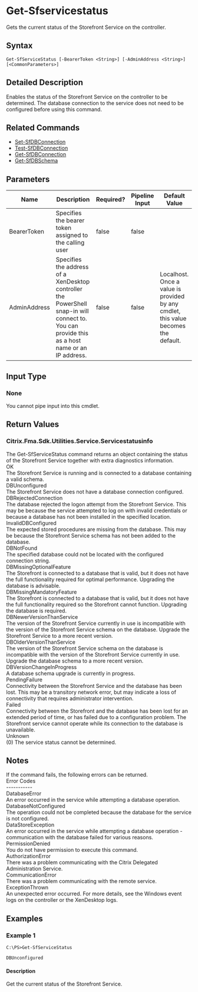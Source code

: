 ﻿
# Get-Sfservicestatus
Gets the current status of the Storefront Service on the controller.
## Syntax
```
Get-SfServiceStatus [-BearerToken <String>] [-AdminAddress <String>] [<CommonParameters>]
```
## Detailed Description
Enables the status of the Storefront Service on the controller to be determined. The database connection to the service does not need to be configured before using this command.


## Related Commands

* [Set-SfDBConnection](../Set-SfDBConnection/)
* [Test-SfDBConnection](../Test-SfDBConnection/)
* [Get-SfDBConnection](../Get-SfDBConnection/)
* [Get-SfDBSchema](../Get-SfDBSchema/)
## Parameters
| Name   | Description | Required? | Pipeline Input | Default Value |
| --- | --- | --- | --- | --- |
| BearerToken | Specifies the bearer token assigned to the calling user | false | false |  |
| AdminAddress | Specifies the address of a XenDesktop controller the PowerShell snap-in will connect to. You can provide this as a host name or an IP address. | false | false | Localhost. Once a value is provided by any cmdlet, this value becomes the default. |

## Input Type

### None
You cannot pipe input into this cmdlet.
## Return Values

### Citrix.Fma.Sdk.Utilities.Service.Servicestatusinfo
The Get-SfServiceStatus command returns an object containing the status of the Storefront Service together with extra diagnostics information.<br>OK<br>    The Storefront Service is running and is connected to a database containing a valid schema.<br>DBUnconfigured<br>    The Storefront Service does not have a database connection configured.<br>DBRejectedConnection<br>    The database rejected the logon attempt from the Storefront Service.  This may be because the service attempted to log on with invalid credentials or because a database has not been installed in the specified location.<br>InvalidDBConfigured<br>    The expected stored procedures are missing from the database.  This may be because the Storefront Service schema has not been added to the database.<br>DBNotFound<br>    The specified database could not be located with the configured connection string.<br>DBMissingOptionalFeature<br>    The Storefront is connected to a database that is valid, but it does not have the full functionality required for optimal performance. Upgrading the database is advisable.<br>DBMissingMandatoryFeature<br>    The Storefront is connected to a database that is valid, but it does not have the full functionality required so the Storefront cannot function. Upgrading the database is required.<br>DBNewerVersionThanService<br>    The version of the Storefront Service currently in use is incompatible with the version of the Storefront Service schema on the database.  Upgrade the Storefront Service to a more recent version.<br>DBOlderVersionThanService<br>    The version of the Storefront Service schema on the database is incompatible with the version of the Storefront Service currently in use.  Upgrade the database schema to a more recent version.<br>DBVersionChangeInProgress<br>    A database schema upgrade is currently in progress.<br>PendingFailure<br>    Connectivity between the Storefront Service and the database has been lost. This may be a transitory network error, but may indicate a loss of connectivity that requires administrator intervention.<br>Failed<br>    Connectivity between the Storefront and the database has been lost for an extended period of time, or has failed due to a configuration problem. The Storefront service cannot operate while its connection to the database is unavailable.<br>Unknown<br>    (0) The service status cannot be determined.
## Notes
If the command fails, the following errors can be returned.<br>    Error Codes<br>    -----------<br>    DatabaseError<br>        An error occurred in the service while attempting a database operation.<br>    DatabaseNotConfigured<br>        The operation could not be completed because the database for the service is not configured.<br>    DataStoreException<br>        An error occurred in the service while attempting a database operation - communication with the database failed for various reasons.<br>    PermissionDenied<br>        You do not have permission to execute this command.<br>    AuthorizationError<br>        There was a problem communicating with the Citrix Delegated Administration Service.<br>    CommunicationError<br>        There was a problem communicating with the remote service.<br>    ExceptionThrown<br>        An unexpected error occurred.  For more details, see the Windows event logs on the controller or the XenDesktop logs.
## Examples

### Example 1
```
C:\PS>Get-SfServiceStatus

DBUnconfigured
```
#### Description
Get the current status of the Storefront Service.
